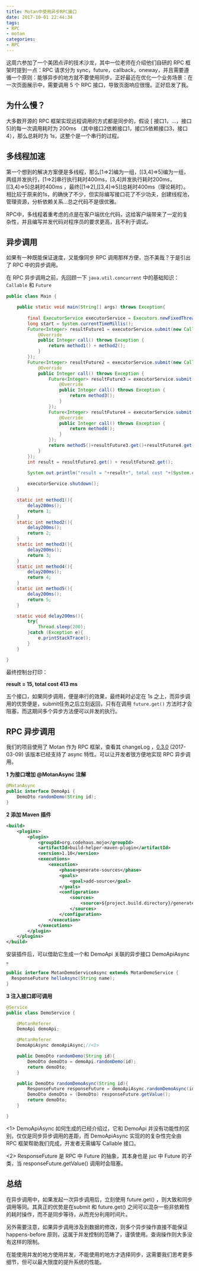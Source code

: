 ```yaml
---
title: Motan中使用异步RPC接口
date: 2017-10-01 22:44:34
tags:
- RPC
- motan
categories:
- RPC
---
```


这周六参加了一个美团点评的技术沙龙，其中一位老师在介绍他们自研的 RPC 框架时提到一点：RPC 请求分为 sync，future，callback，oneway，并且需要遵循一个原则：能够异步的地方就不要使用同步。正好最近在优化一个业务场景：在一次页面展示中，需要调用 5 个 RPC 接口，导致页面响应很慢。正好启发了我。

## 为什么慢？

大多数开源的 RPC 框架实现远程调用的方式都是同步的，假设 [ 接口1，...，接口5]的每一次调用耗时为 200ms （其中接口2依赖接口1，接口5依赖接口3，接口4），那么总耗时为 1s，这整个是一个串行的过程。

## 多线程加速

第一个想到的解决方案便是多线程，那么[1=>2]编为一组，[[3,4]=>5]编为一组，两组并发执行，[1=>2]串行执行耗时400ms，[3,4]并发执行耗时200ms，[[3,4]=>5]总耗时400ms ，最终[[1=>2],[[3,4]=>5]]总耗时400ms（理论耗时）。相比较于原来的1s，的确快了不少，但实际编写接口花了不少功夫，创建线程池，管理资源，分析依赖关系...总之代码不是很优雅。

RPC中，多线程着重考虑的点是在客户端优化代码，这给客户端带来了一定的复杂性，并且编写并发代码对程序员的要求更高，且不利于调试。

## 异步调用

如果有一种既能保证速度，又能像同步 RPC 调用那样方便，岂不美哉？于是引出了 RPC 中的异步调用。

在 RPC 异步调用之前，先回顾一下 `java.util.concurrent` 中的基础知识：`Callable` 和 `Future`

```java
public class Main {

    public static void main(String[] args) throws Exception{
        
        final ExecutorService executorService = Executors.newFixedThreadPool(10);
        long start = System.currentTimeMillis();
        Future<Integer> resultFuture1 = executorService.submit(new Callable<Integer>() {
            @Override
            public Integer call() throws Exception {
                return method1() + method2();
            }
        });
        Future<Integer> resultFuture2 = executorService.submit(new Callable<Integer>() {
            @Override
            public Integer call() throws Exception {
                Future<Integer> resultFuture3 = executorService.submit(new Callable<Integer>() {
                    @Override
                    public Integer call() throws Exception {
                        return method3();
                    }
                });
                Future<Integer> resultFuture4 = executorService.submit(new Callable<Integer>() {
                    @Override
                    public Integer call() throws Exception {
                        return method4();
                    }
                });
                return method5()+resultFuture3.get()+resultFuture4.get();
            }
        });
        int result = resultFuture1.get() + resultFuture2.get();
        
        System.out.println("result = "+result+", total cost "+(System.currentTimeMillis()-start)+" ms");

      	executorService.shutdown();
    }

    static int method1(){
        delay200ms();
        return 1;
    }
    static int method2(){
        delay200ms();
        return 2;
    }
    static int method3(){
        delay200ms();
        return 3;
    }
    static int method4(){
        delay200ms();
        return 4;
    }
    static int method5(){
        delay200ms();
        return 5;
    }

    static void delay200ms(){
        try{
            Thread.sleep(200);
        }catch (Exception e){
            e.printStackTrace();
        }
    }

}
```

最终控制台打印：

**result = 15, total cost 413 ms**

五个接口，如果同步调用，便是串行的效果，最终耗时必定在 1s 之上，而异步调用的优势便是，submit任务之后立刻返回，只有在调用 `future.get()` 方法时才会阻塞，而这期间多个异步方法便可以并发的执行。

## RPC 异步调用

我们的项目使用了 Motan 作为 RPC 框架，查看其 changeLog ，[0.3.0](https://github.com/weibocom/motan/tree/0.3.0) (2017-03-09) 该版本已经支持了 async 特性。可以让开发者很方便地实现 RPC 异步调用。

**1 为接口增加 @MotanAsync 注解**

```java
@MotanAsync
public interface DemoApi {
    DemoDto randomDemo(String id);
}
```

**2 添加 Maven 插件**

```xml
<build>
    <plugins>
        <plugin>
            <groupId>org.codehaus.mojo</groupId>
            <artifactId>build-helper-maven-plugin</artifactId>
            <version>1.10</version>
            <executions>
                <execution>
                    <phase>generate-sources</phase>
                    <goals>
                        <goal>add-source</goal>
                    </goals>
                    <configuration>
                        <sources>
                            <source>${project.build.directory}/generated-sources/annotations</source>
                        </sources>
                    </configuration>
                </execution>
            </executions>
        </plugin>
    </plugins>
</build>
```

安装插件后，可以借助它生成一个和 DemoApi 关联的异步接口 DemoApiAsync 。

```java
public interface MotanDemoServiceAsync extends MotanDemoService {
  ResponseFuture helloAsync(String name);
}
```

**3 注入接口即可调用**

```java
@Service
public class DemoService {

    @MotanReferer
    DemoApi demoApi;

    @MotanReferer
    DemoApiAsync demoApiAsync;//<1>

    public DemoDto randomDemo(String id){
        DemoDto demoDto = demoApi.randomDemo(id);
        return demoDto;
    }

    public DemoDto randomDemoAsync(String id){
        ResponseFuture responseFuture = demoApiAsync.randomDemoAsync(id);//<2>
        DemoDto demoDto = (DemoDto) responseFuture.getValue();
        return demoDto;
    }

}
```

<1> DemoApiAsync 如何生成的已经介绍过，它和 DemoApi 并没有功能性的区别，仅仅是同步异步调用的差距，而 DemoApiAsync 实现的的复杂性完全由 RPC 框架帮助我们完成，开发者无需编写 Callable 接口。

<2> ResponseFuture 是 RPC 中 Future 的抽象，其本身也是 juc 中 Future 的子类，当 responseFuture.getValue() 调用时会阻塞。

## 总结

在异步调用中，如果发起一次异步调用后，立刻使用 future.get() ，则大致和同步调用等同。其真正的优势是在submit 和  future.get() 之间可以混杂一些非依赖性的耗时操作，而不是同步等待，从而充分利用时间片。

另外需要注意，如果异步调用涉及到数据的修改，则多个异步操作直接不能保证 happens-before 原则，这属于并发控制的范畴了，谨慎使用。查询操作则大多没有这样的限制。

在能使用并发的地方使用并发，不能使用的地方才选择同步，这需要我们思考更多细节，但可以最大限度的提升系统的性能。